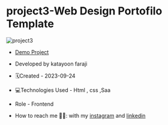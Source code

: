 # project3-Web Design Portofilo Template


![project3](https://github.com/katayoon-faraji-web/project3/assets/144775981/b7d15c61-4ae1-47d2-978b-f0c724ce2f52)

- [Demo Project](https://katayoon-faraji-web.github.io/project3/)

- Developed by katayoon faraji

- 🗓️Created - 2023-09-24

- 💻Technologies Used - Html , css ,Saa

- Role - Frontend

- How to reach me 👩🏻: with my [instagram](https://instagram.com/katayoon_faraji_web) and [linkedin](https://www.linkedin.com/in/katayoon-faraji-web-3b722b207r)
